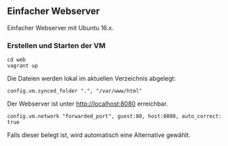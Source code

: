 Einfacher Webserver
-----------------------------

Einfacher Webserver mit Ubuntu 16.x.

### Erstellen und Starten der VM 

    cd web
    vagrant up
 
Die Dateien werden lokal im aktuellen Verzeichnis abgelegt: 

	config.vm.synced_folder ".", "/var/www/html"

Der Webserver ist unter [http://localhost:8080](http://localhost:8080) erreichbar.

    config.vm.network "forwarded_port", guest:80, host:8080, auto_correct: true
	 
Falls dieser belegt ist, wird automatisch eine Alternative gewählt.
